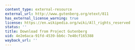 ```yaml
---
content_type: external-resource
external_url: http://www.gutenberg.org/etext/811
has_external_license_warning: true
license: https://en.wikipedia.org/wiki/All_rights_reserved
status: ''
title: Download from Project Gutenberg
uid: 4e2e6aca-91fd-4539-bb6c-7e40cf165388
wayback_url: ''
---
```

